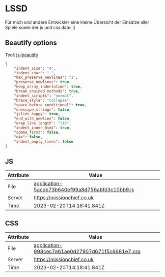 # LSSD
Für mich und andere Entwickler eine kleine Übersicht der Einsätze aller Spiele sowie der js und css datei :)

<!-- automated -->
## Beautify options
Tool: [js-beautify](https://github.com/beautify-web/js-beautify)
```json
{
    "indent_size": "4",
    "indent_char": " ",
    "max_preserve_newlines": "1",
    "preserve_newlines": true,
    "keep_array_indentation": true,
    "break_chained_methods": true,
    "indent_scripts": "normal",
    "brace_style": "collapse",
    "space_before_conditional": true,
    "unescape_strings": false,
    "jslint_happy": true,
    "end_with_newline": false,
    "wrap_line_length": "110",
    "indent_inner_html": true,
    "comma_first": false,
    "e4x": false,
    "indent_empty_lines": false
}
```

## JS
| Attribute | Value |
| --------- | ----- |
| File      | [application-5acde73b640ef99a8d756abfd3c10bb9.js](https://missionchief.co.uk/assets/application-5acde73b640ef99a8d756abfd3c10bb9.js) |
| Server    | https://missionchief.co.uk |
| Time      | 2023-02-20T14:18:41.841Z |

## CSS
| Attribute | Value |
| --------- | ----- |
| File      | [application-998cec7e61ae0d27907d671f5c6681e7.css](https://missionchief.co.uk/assets/application-998cec7e61ae0d27907d671f5c6681e7.css) |
| Server    | https://missionchief.co.uk |
| Time      | 2023-02-20T14:18:41.841Z |
<!-- /automated -->
